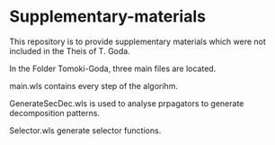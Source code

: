 # Supplementary-materials
This repository is to provide supplementary materials which were not included in the Theis of T. Goda.

In the Folder Tomoki-Goda, three main files are located. 

main.wls contains every step of the algorihm.

GenerateSecDec.wls is used to analyse prpagators to generate decomposition patterns.

Selector.wls generate selector functions.

